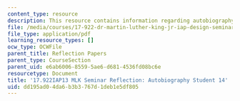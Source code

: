 ```yaml
---
content_type: resource
description: This resource contains information regarding autobiography student 14.
file: /media/courses/17-922-dr-martin-luther-king-jr-iap-design-seminar-january-iap-2013/dd195ad04da6b3b3767d1deb1e5df805_MIT17_922IAP13_RefPapr3P.pdf
file_type: application/pdf
learning_resource_types: []
ocw_type: OCWFile
parent_title: Reflection Papers
parent_type: CourseSection
parent_uid: e6ab6006-8559-5ae6-d681-4536fd08bc6e
resourcetype: Document
title: '17.922IAP13 MLK Seminar Reflection: Autobiography Student 14'
uid: dd195ad0-4da6-b3b3-767d-1deb1e5df805
---
```

